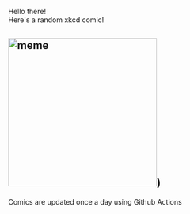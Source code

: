 Hello there! <br>Here's a random xkcd comic!<br>
## <img src="https://imgs.xkcd.com/comics/science_valentine.png" alt="meme" width="300"/>)<br>
Comics are updated once a day using Github Actions